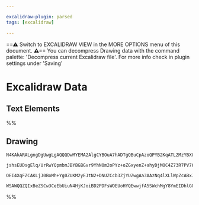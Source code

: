 ```yaml
---

excalidraw-plugin: parsed
tags: [excalidraw]

---
```

==⚠  Switch to EXCALIDRAW VIEW in the MORE OPTIONS menu of this document. ⚠== You can decompress Drawing data with the command palette: 'Decompress current Excalidraw file'. For more info check in plugin settings under 'Saving'

# Excalidraw Data
## Text Elements
%%
## Drawing
```compressed-json
N4KAkARALgngDgUwgLgAQQQDwMYEMA2AlgCYBOuA7hADTgQBuCpAzoQPYB2KqATLZMzYBXUtiRoIACyhQ4zZAHoFAc0JRJQgEYA6bGwC2CgF7N6hbEcK4OCtptbErHALRY8RMpWdx8Q1TdIEfARcZgRmBShcZQUebQA2bQB2GjoghH0EDihmbgBtAF1+CFw4OABlKKhxVFAwSHUMmogiZWlU+oZCBAoAIVxsAGtlUmEOYgBhNnw2Um4IAGIAMxXV

jshsEUDsgElq/UrRwYQpmbmJBYBGBGvr9YhN0m2oPYz+oZGxyenZ+ahyDjMOC4Z73R7PV76ABihHw+EqMGC80EHjBWyyL32hzYxwA6iR1Nw+OANujdlj/jiEAikRIUSQ0U8MZCAErCNoccK5NCXfikpnkjIAeWB2DUMG4lwADFK+Q8yZiMlDOFAobh9LCJWgAKxy8HM/bK7LlQhGGo8WUk+UCxX6AAqWCgAEFWlwJMEllBGRCKSDnU82BRJCFiNw

OEI4XqFZCAKLjJ0BoMh+Yg0ZUKM2yEJtN2+DNUZCcb3ZjYUZwgAa3AAzNq4lXLlWpZcABxJACczebPGbvKtJbL+AAmkS23F2zwACyXNsTqs1ttVpK6q1GNgGbh1Tr0AhCGqXEkAXwzPoybMLxE5zG56ALRblIxIJrNRMtnQfxEqCDg3GXb9IJAAWTYYgEDjXBNGCUM0CWAgwnvf9vjODcSUgXppigm9lE0XAAAoeEuJJqF4AiiPwwjUClbRtQASn

WSAWQQZQIxBeZSCw3CeEbUiuN4HjKJoiBD2PDFsWOEUoHYQEwwjfA5SWchMgY8YmEIDhlGQ+pICycDIO4f5dz5DYiG/NB9IQQyIA4dUajMizhCgIhOT00hdyEq07AAKwQbAcnKKy4CAkCwIghAMJg/A4KtAYJMYO013wDTOlgRBkXSHzJLo+VmCgAxcxStBw0jFCWjYIZQu4cLIs0lpQmddLYvi6S4UPcAjzoJZYXCDcDxAA8gA=
```
%%